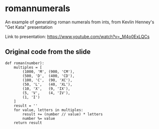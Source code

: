 # romannumerals
An example of generating roman numerals from ints, from Kevlin Henney's "Get Kata" presentation

Link to presentation: https://www.youtube.com/watch?v=_M4o0ExLQCs

## Original code from the slide
```
def roman(number):
    multiples = [
        (1000, 'M', (900, 'CM'),
        (500, 'D',  (400, 'CD'),
        (100, 'C',  (90, 'XC'),
        (50, 'L',   (40, 'XL'),
        (10, 'X',   (9, 'IX'),
        (5, 'V',    (4, 'IV'),
        (1, 'I')
    ]
    result = ''
    for value, letters in multiples:
        result += (number // value) * letters
        number %= value
    return result
```
